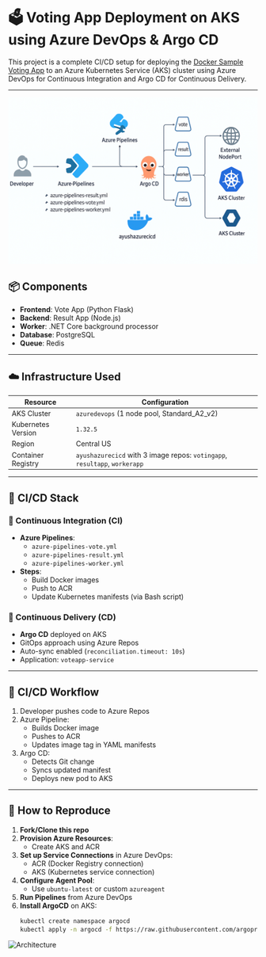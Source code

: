 # 🗳️ Voting App Deployment on AKS using Azure DevOps & Argo CD

This project is a complete CI/CD setup for deploying the [Docker Sample Voting App](https://github.com/dockersamples/example-voting-app) to an Azure Kubernetes Service (AKS) cluster using Azure DevOps for Continuous Integration and Argo CD for Continuous Delivery.

---
![Architecture](./Architecture.png)

## 📦 Components

- **Frontend**: Vote App (Python Flask)
- **Backend**: Result App (Node.js)
- **Worker**: .NET Core background processor
- **Database**: PostgreSQL
- **Queue**: Redis

---

## ☁️ Infrastructure Used

| Resource           | Configuration                             |
|--------------------|--------------------------------------------|
| AKS Cluster        | `azuredevops` (1 node pool, Standard_A2_v2) |
| Kubernetes Version | `1.32.5`                                    |
| Region             | Central US                                  |
| Container Registry | `ayushazurecicd` with 3 image repos: `votingapp`, `resultapp`, `workerapp` |

---

## 🔧 CI/CD Stack

### 🔹 Continuous Integration (CI)

- **Azure Pipelines**:
  - `azure-pipelines-vote.yml`
  - `azure-pipelines-result.yml`
  - `azure-pipelines-worker.yml`
- **Steps**:
  - Build Docker images
  - Push to ACR
  - Update Kubernetes manifests (via Bash script)

### 🔹 Continuous Delivery (CD)

- **Argo CD** deployed on AKS
- GitOps approach using Azure Repos
- Auto-sync enabled (`reconciliation.timeout: 10s`)
- Application: `voteapp-service`

---

## 🔄 CI/CD Workflow

1. Developer pushes code to Azure Repos
2. Azure Pipeline:
   - Builds Docker image
   - Pushes to ACR
   - Updates image tag in YAML manifests
3. Argo CD:
   - Detects Git change
   - Syncs updated manifest
   - Deploys new pod to AKS

---

## 📌 How to Reproduce

1. **Fork/Clone this repo**
2. **Provision Azure Resources**:
   - Create AKS and ACR
3. **Set up Service Connections** in Azure DevOps:
   - ACR (Docker Registry connection)
   - AKS (Kubernetes service connection)
4. **Configure Agent Pool**:
   - Use `ubuntu-latest` or custom `azureagent`
5. **Run Pipelines** from Azure DevOps
6. **Install ArgoCD** on AKS:
   ```bash
   kubectl create namespace argocd
   kubectl apply -n argocd -f https://raw.githubusercontent.com/argoproj/argo-cd/stable/manifests/install.yaml


![Architecture](./FullArchitecture.png)
